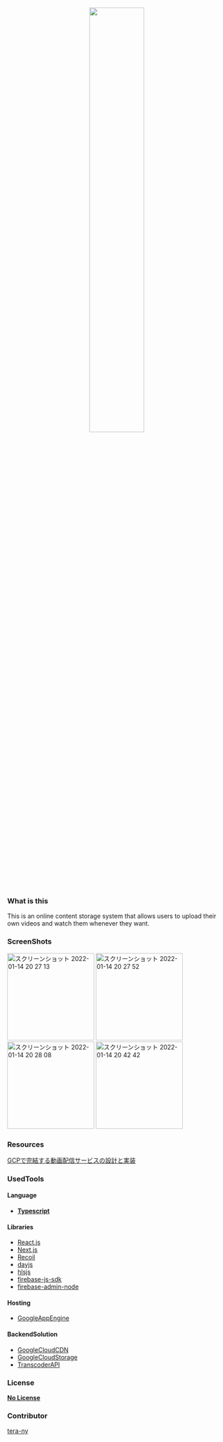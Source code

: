 <br>
<br>
<br>
<br>
<div align=center>
<img
  className="logo"
  src="https://raw.githubusercontent.com/tera-ny/Raspberry-Juice/main/frontend/public/img/logo_full_light.svg"
  width=50%
/>
</div>
<br>
<br>
<br>
<br>

### What is this

This is an online content storage system that allows users to upload their own videos and watch them whenever they want.

### ScreenShots

<img width="200" alt="スクリーンショット 2022-01-14 20 27 13" src="https://user-images.githubusercontent.com/33125821/149508703-16a54423-44a5-4ab8-8be2-1b1cb6d41220.png" /> <img width="200" alt="スクリーンショット 2022-01-14 20 27 52" src="https://user-images.githubusercontent.com/33125821/149508907-fb5e3bcd-0dc5-4e05-8e94-df4da207b9d7.png" /> <img width="200" alt="スクリーンショット 2022-01-14 20 28 08" src="https://user-images.githubusercontent.com/33125821/149509799-28a6b994-036d-4923-8af2-a94285fde639.png"> <img width="200" alt="スクリーンショット 2022-01-14 20 42 42" src="https://user-images.githubusercontent.com/33125821/149510255-5e879fc8-7dbe-4cb4-abf3-7d155f5b46af.png">

### Resources

[GCPで完結する動画配信サービスの設計と実装](https://zenn.dev/tera_ny/articles/fe2f6da2954e76)

### UsedTools

#### Language

- [**Typescript**](https://github.com/microsoft/TypeScript)

#### Libraries

- [React.js](reactjs.org)
- [Next.js](https://nextjs.org/)
- [Recoil](https://recoiljs.org/)
- [dayjs](https://github.com/iamkun/dayjs)
- [hlsjs](https://github.com/video-dev/hls.js/)
- [firebase-js-sdk](https://github.com/firebase/firebase-js-sdk)
- [firebase-admin-node](https://github.com/firebase/firebase-admin-node)

#### Hosting

- [GoogleAppEngine](https://cloud.google.com/appengine)

#### BackendSolution

- [GoogleCloudCDN](https://cloud.google.com/cdn)
- [GoogleCloudStorage](https://cloud.google.com/storage)
- [TranscoderAPI](https://cloud.google.com/transcoder/docs)

### License

[**No License**](https://choosealicense.com/no-permission/)

### Contributor

<a href="https://github.com/tera-ny">
tera-ny
</a>

